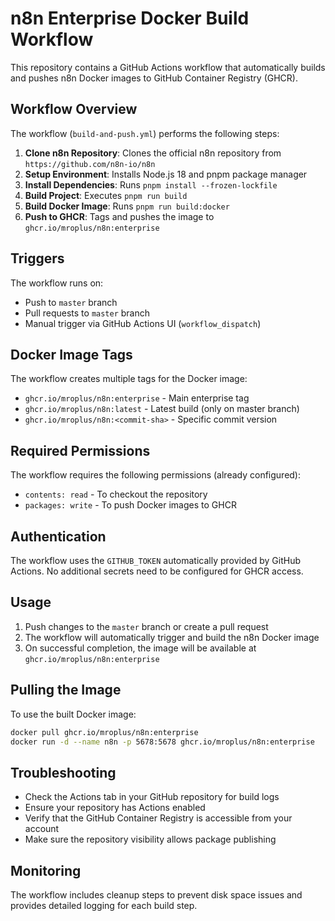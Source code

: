 # n8n Enterprise Docker Build Workflow

This repository contains a GitHub Actions workflow that automatically builds and pushes n8n Docker images to GitHub Container Registry (GHCR).

## Workflow Overview

The workflow (`build-and-push.yml`) performs the following steps:

1. **Clone n8n Repository**: Clones the official n8n repository from `https://github.com/n8n-io/n8n`
2. **Setup Environment**: Installs Node.js 18 and pnpm package manager
3. **Install Dependencies**: Runs `pnpm install --frozen-lockfile`
4. **Build Project**: Executes `pnpm run build`
5. **Build Docker Image**: Runs `pnpm run build:docker`
6. **Push to GHCR**: Tags and pushes the image to `ghcr.io/mroplus/n8n:enterprise`

## Triggers

The workflow runs on:
- Push to `master` branch
- Pull requests to `master` branch
- Manual trigger via GitHub Actions UI (`workflow_dispatch`)

## Docker Image Tags

The workflow creates multiple tags for the Docker image:
- `ghcr.io/mroplus/n8n:enterprise` - Main enterprise tag
- `ghcr.io/mroplus/n8n:latest` - Latest build (only on master branch)
- `ghcr.io/mroplus/n8n:<commit-sha>` - Specific commit version

## Required Permissions

The workflow requires the following permissions (already configured):
- `contents: read` - To checkout the repository
- `packages: write` - To push Docker images to GHCR

## Authentication

The workflow uses the `GITHUB_TOKEN` automatically provided by GitHub Actions. No additional secrets need to be configured for GHCR access.

## Usage

1. Push changes to the `master` branch or create a pull request
2. The workflow will automatically trigger and build the n8n Docker image
3. On successful completion, the image will be available at `ghcr.io/mroplus/n8n:enterprise`

## Pulling the Image

To use the built Docker image:

```bash
docker pull ghcr.io/mroplus/n8n:enterprise
docker run -d --name n8n -p 5678:5678 ghcr.io/mroplus/n8n:enterprise
```

## Troubleshooting

- Check the Actions tab in your GitHub repository for build logs
- Ensure your repository has Actions enabled
- Verify that the GitHub Container Registry is accessible from your account
- Make sure the repository visibility allows package publishing

## Monitoring

The workflow includes cleanup steps to prevent disk space issues and provides detailed logging for each build step.